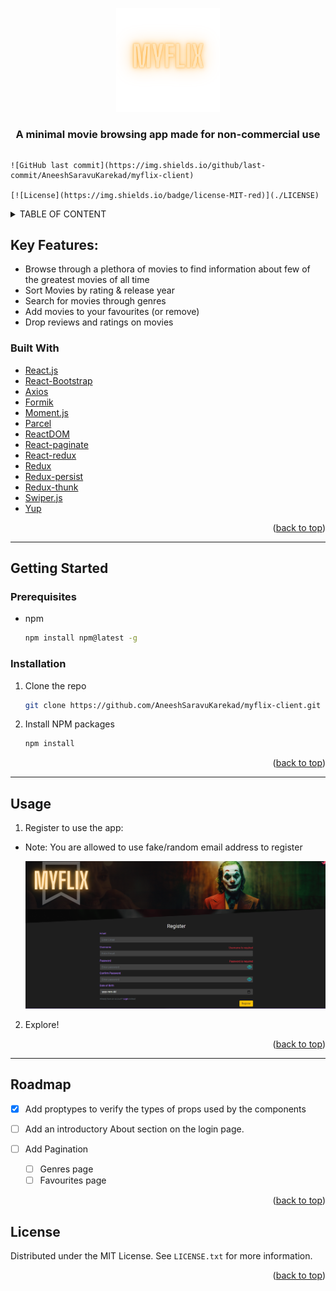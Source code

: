 <div class='outer-container' style='width: 100%; margin-inline:auto;'>
  
  <p align="center" width="100%" id='top'>
    <img width="33%"  src='./public/myFlixLogo.png'>
  </p

  <div class='heading' style='font-weight: bold'>
    <h3  width="100%" align="center">A minimal movie browsing app made for non-commercial use</h3>
  </div>

  <div class='badges-container' style='width: 100%; display: flex; justify-content: center; gap: 1rem'>
  
    ![GitHub last commit](https://img.shields.io/github/last-commit/AneeshSaravuKarekad/myflix-client)
  
    [![License](https://img.shields.io/badge/license-MIT-red)](./LICENSE)
  
  </div>

</div>

<details>
  <Summary>TABLE OF CONTENT</Summary>
  <ol>
    <li>
      <a href='#key-features'>Key Features</a>
    </li>
    <li>
      <a href='#built-with'>Built with</a>
    </li>
    <li>
      <a href='#getting-started'>Getting started</a>
      <ul>
        <li>
          <a href='#prerequisites'>Prerequisites</a>
        </li>
        <li>
          <a href='#installation'>Installation</a>
        </li>
      </ul>
    </li>
    <li><a href="#usage">Usage</a></li>
    <li><a href="#roadmap"/>Roadmap</li>
    <li><a href="#license">License</a></li>
    
  </ol>
</details>

## Key Features:

- Browse through a plethora of movies to find information about few of the greatest movies of all time
- Sort Movies by rating & release year
- Search for movies through genres
- Add movies to your favourites (or remove)
- Drop reviews and ratings on movies

### Built With

- [React.js](https://reactjs.org/)
- [React-Bootstrap](https://react-bootstrap.github.io/)
- [Axios](https://axios-http.com/)
- [Formik](https://formik.org/)
- [Moment.js](https://momentjs.com/)
- [Parcel](https://parceljs.org/)
- [ReactDOM](https://reactjs.org/docs/react-dom.html)
- [React-paginate](https://github.com/AdeleD/react-paginate#readme)
- [React-redux](https://react-redux.js.org/)
- [Redux](https://redux.js.org/)
- [Redux-persist](https://github.com/rt2zz/redux-persist#readme)
- [Redux-thunk](https://github.com/reduxjs/redux-thunk)
- [Swiper.js](https://swiperjs.com/)
- [Yup](https://github.com/jquense/yup)

<p align="right">(<a href="#top">back to top</a>)</p>

---

## Getting Started

### Prerequisites

- npm
  ```sh
  npm install npm@latest -g
  ```

### Installation

1. Clone the repo
   ```sh
   git clone https://github.com/AneeshSaravuKarekad/myflix-client.git
   ```
1. Install NPM packages
   ```sh
   npm install
   ```

<p align="right">(<a href="#top">back to top</a>)</p>

---

## Usage

1. Register to use the app:

- Note: You are allowed to use fake/random email address to register

  <img src='./public/register-page-screenshot.png' alt='register page screenshot'/>

2. Explore!

<p align="right">(<a href="#top">back to top</a>)</p>

---

## Roadmap

- [x] Add proptypes to verify the types of props used by the components

- [ ] Add an introductory About section on the login page.
- [ ] Add Pagination 
  - [ ] Genres page 
  - [ ] Favourites page

<p align="right">(<a href="#top">back to top</a>)</p>

## License

Distributed under the MIT License. See `LICENSE.txt` for more information.

<p align="right">(<a href="#top">back to top</a>)</p>
